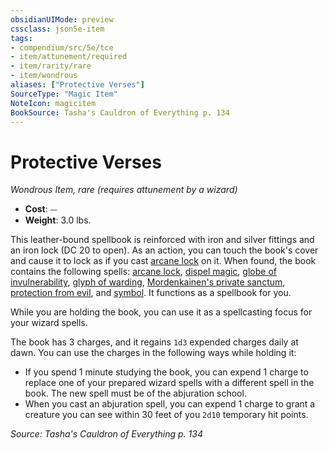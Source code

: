 ```yaml
---
obsidianUIMode: preview
cssclass: json5e-item
tags:
- compendium/src/5e/tce
- item/attunement/required
- item/rarity/rare
- item/wondrous
aliases: ["Protective Verses"]
SourceType: "Magic Item"
NoteIcon: magicitem
BookSource: Tasha's Cauldron of Everything p. 134
---
```

# Protective Verses
*Wondrous Item, rare (requires attunement by a wizard)*  

- **Cost**: ⏤
- **Weight**: 3.0 lbs.

This leather-bound spellbook is reinforced with iron and silver fittings and an iron lock (DC 20 to open). As an action, you can touch the book's cover and cause it to lock as if you cast [arcane lock](/3-Mechanics/CLI/spells/arcane-lock.md) on it. When found, the book contains the following spells: [arcane lock](/3-Mechanics/CLI/spells/arcane-lock.md), [dispel magic](/3-Mechanics/CLI/spells/dispel-magic.md), [globe of invulnerability](/3-Mechanics/CLI/spells/globe-of-invulnerability.md), [glyph of warding](/3-Mechanics/CLI/spells/glyph-of-warding.md), [Mordenkainen's private sanctum](/3-Mechanics/CLI/spells/mordenkainens-private-sanctum.md), [protection from evil](/3-Mechanics/CLI/spells/protection-from-evil-and-good.md), and [symbol](/3-Mechanics/CLI/spells/symbol.md). It functions as a spellbook for you.

While you are holding the book, you can use it as a spellcasting focus for your wizard spells.

The book has 3 charges, and it regains `1d3` expended charges daily at dawn. You can use the charges in the following ways while holding it:

- If you spend 1 minute studying the book, you can expend 1 charge to replace one of your prepared wizard spells with a different spell in the book. The new spell must be of the abjuration school.  
- When you cast an abjuration spell, you can expend 1 charge to grant a creature you can see within 30 feet of you `2d10` temporary hit points.  

*Source: Tasha's Cauldron of Everything p. 134*